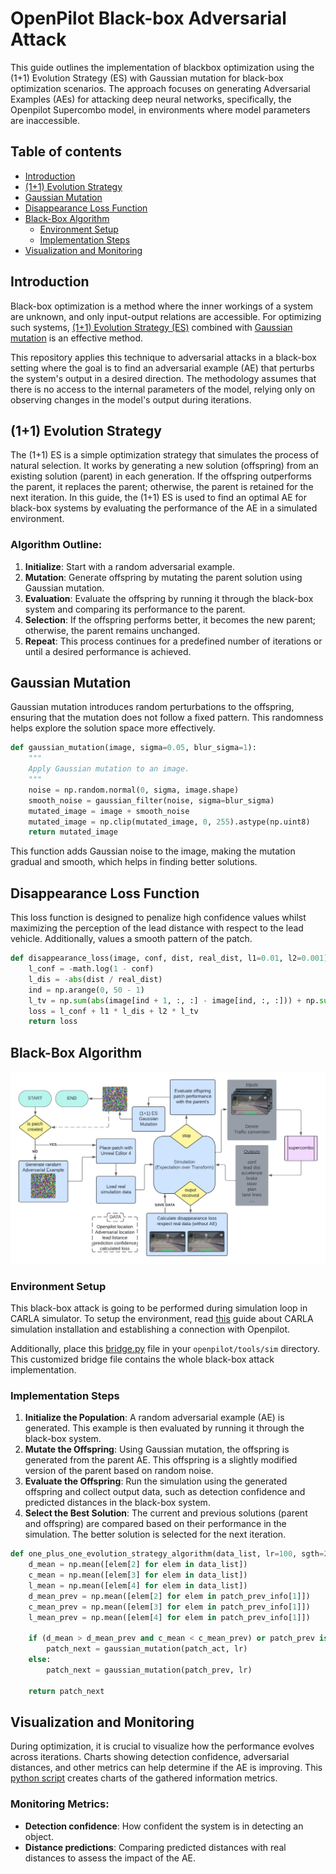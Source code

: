 # OpenPilot Black-box Adversarial Attack
This guide outlines the implementation of blackbox optimization using the (1+1) Evolution Strategy (ES) with Gaussian mutation for black-box optimization scenarios. The approach focuses on generating Adversarial Examples (AEs) for attacking deep neural networks, specifically, the Openpilot Supercombo model, in environments where model parameters are inaccessible.

## Table of contents
- [Introduction](#introduction)
- [(1+1) Evolution Strategy](#11-evolution-strategy)
- [Gaussian Mutation](#gaussian-mutation)
- [Disappearance Loss Function](#Disappearance-Loss-Function)
- [Black-Box Algorithm](#black-box-algorithm)
  - [Environment Setup](#environment-setup)
  - [Implementation Steps](#implementation-steps)
- [Visualization and Monitoring](#visualization-and-monitoring)

## Introduction
Black-box optimization is a method where the inner workings of a system are unknown, and only input-output relations are accessible. For optimizing such systems, [(1+1) Evolution Strategy (ES)](https://watermark.silverchair.com/evco_a_00248.pdf?token=AQECAHi208BE49Ooan9kkhW_Ercy7Dm3ZL_9Cf3qfKAc485ysgAAAzgwggM0BgkqhkiG9w0BBwagggMlMIIDIQIBADCCAxoGCSqGSIb3DQEHATAeBglghkgBZQMEAS4wEQQM5asW0jnGUK5Ntr-rAgEQgIIC6-Qe-zgkQ4y8cRdKKQRMNmrN7a8RgV6ZXP0cCep4WURMnPE923Cm3O5W3RainU3r5PDqDcpays_D-2oLtRZv6NiVGDXsrB28hWTRauo8jcJWCLiBrthjJwBT9UAueoboNzD4s8_dmIyb9Z9jCaMtNbRpN27SBki3hTnTPsylzGXDJnF6UhrVe8pdSRa6AQjoAycqzjRGEugjQ6vLRf8r1VTxnVMhwCKeClJ4avl3JFsjlxRZtoBpIW3MS1xGSdZdD-vfxn0u3kOysKXXxYlSGuAWMDScgTazsJC_R78h4zHV2LJ06QEVik-4d9YXIwXKu7JATl7erpS1k3hNsm2RzkpXSyXo8CUCFz1ooxF3FXVenThxmI8Qr_b8Ak9hoLGuxH71fKzn5e122KtRIrPDDB1P2_3IvnqZ1X9T6lPAEKrgenNOB-LHQ9tDwQgE2xN-E1sBVkhLD5-BIdJirM5aYdGAtbWjZY4IVBjUMecXeLqzCAgYamPgJpxYd_Y8epnYzqbulTM_JIrTjyJgVrGEd-wdecMeHDvMiYWpSAj7sJ5dZQyUXa41p5UsUP0PUI-27XRkgmNmdifrkFLSVbxaJ2X-zU0u4bmKkq82hFnsDyHFPDjnO3oYgkDr94S0QCP0cgCZagDqpN4oZZzeF8Ww2qksw3C38hlM7hWd6QjFkiLBRZ4zzMaaExQhFfGVIWNzi-NuN3iWEdDsMvb_z0Sqe4Kh3l2n7cAZs0_ju22cFEKatmrLfg15toptzCUTjxkoyqO3dXb6hUXGiDMo0tkGKrT8Ny08BLbMH8TYG9sAY83B0mZFJQ3kNvoAj2jikUfLLp1GZNYeanIYuYrfi90fQR4W18IPT0EJCSYBbw4IdIqTMPbc6i-m9alsGGm99R1rcz-2t05pn2-RTmxH9NJ8wzNPTBYXohjWPIJrl-fIf1U9w1qCo7CvHUdbJPx7N6gX_eZLEd4jDIhvsPAPyXQvUbC75-2ps5fRpFLdRQ) combined with [Gaussian mutation](https://arxiv.org/pdf/2002.03001) is an effective method.

This repository applies this technique to adversarial attacks in a black-box setting where the goal is to find an adversarial example (AE) that perturbs the system's output in a desired direction. The methodology assumes that there is no access to the internal parameters of the model, relying only on observing changes in the model's output during iterations.

## (1+1) Evolution Strategy
The (1+1) ES is a simple optimization strategy that simulates the process of natural selection. It works by generating a new solution (offspring) from an existing solution (parent) in each generation. If the offspring outperforms the parent, it replaces the parent; otherwise, the parent is retained for the next iteration. In this guide, the (1+1) ES is used to find an optimal AE for black-box systems by evaluating the performance of the AE in a simulated environment.

### Algorithm Outline:
1. **Initialize**: Start with a random adversarial example.
2. **Mutation**: Generate offspring by mutating the parent solution using Gaussian mutation.
3. **Evaluation**: Evaluate the offspring by running it through the black-box system and comparing its performance to the parent.
4. **Selection**: If the offspring performs better, it becomes the new parent; otherwise, the parent remains unchanged.
5. **Repeat**: This process continues for a predefined number of iterations or until a desired performance is achieved.

## Gaussian Mutation
Gaussian mutation introduces random perturbations to the offspring, ensuring that the mutation does not follow a fixed pattern. This randomness helps explore the solution space more effectively.

```python
def gaussian_mutation(image, sigma=0.05, blur_sigma=1):
    """
    Apply Gaussian mutation to an image.
    """
    noise = np.random.normal(0, sigma, image.shape)
    smooth_noise = gaussian_filter(noise, sigma=blur_sigma)
    mutated_image = image + smooth_noise
    mutated_image = np.clip(mutated_image, 0, 255).astype(np.uint8)
    return mutated_image
```
This function adds Gaussian noise to the image, making the mutation gradual and smooth, which helps in finding better solutions.

## Disappearance Loss Function
This loss function is designed to penalize high confidence values whilst maximizing the perception of the lead distance with respect to the lead vehicle. Additionally, values a smooth pattern of the patch.

```python
def disappearance_loss(image, conf, dist, real_dist, l1=0.01, l2=0.001):
    l_conf = -math.log(1 - conf)
    l_dis = -abs(dist / real_dist)
    ind = np.arange(0, 50 - 1)
    l_tv = np.sum(abs(image[ind + 1, :, :] - image[ind, :, :])) + np.sum(abs(image[:, ind + 1, :] - image[:, ind, :]))
    loss = l_conf + l1 * l_dis + l2 * l_tv
    return loss
```

## Black-Box Algorithm
![Black-box graphical diagram](/images/blackbox_attack.jpg)
### Environment Setup
This black-box attack is going to be performed during simulation loop in CARLA simulator. To setup the environment, read [this](/README.md#running-openpilot-in-carla-simulator) guide about CARLA simulation installation and establishing a connection with Openpilot.

Additionally, place this [bridge.py](/attacks/bridge.py) file in your `openpilot/tools/sim` directory. This customized bridge file contains the whole black-box attack implementation.

### Implementation Steps
1. **Initialize the Population**: A random adversarial example (AE) is generated. This example is then evaluated by running it through the black-box system.
2. **Mutate the Offspring**: Using Gaussian mutation, the offspring is generated from the parent AE. This offspring is a slightly modified version of the parent based on random noise.
3. **Evaluate the Offspring**: Run the simulation using the generated offspring and collect output data, such as detection confidence and predicted distances in the black-box system.
4. **Select the Best Solution**: The current and previous solutions (parent and offspring) are compared based on their performance in the simulation. The better solution is selected for the next iteration.
```python
def one_plus_one_evolution_strategy_algorithm(data_list, lr=100, sgth=25):
    d_mean = np.mean([elem[2] for elem in data_list])
    c_mean = np.mean([elem[3] for elem in data_list])
    l_mean = np.mean([elem[4] for elem in data_list])
    d_mean_prev = np.mean([elem[2] for elem in patch_prev_info[1]])
    c_mean_prev = np.mean([elem[3] for elem in patch_prev_info[1]])
    l_mean_prev = np.mean([elem[4] for elem in patch_prev_info[1]])

    if (d_mean > d_mean_prev and c_mean < c_mean_prev) or patch_prev is None:
        patch_next = gaussian_mutation(patch_act, lr)
    else:
        patch_next = gaussian_mutation(patch_prev, lr)

    return patch_next
```

## Visualization and Monitoring
During optimization, it is crucial to visualize how the performance evolves across iterations. Charts showing detection confidence, adversarial distances, and other metrics can help determine if the AE is improving. This [python script](/attacks/generate_charts.py) creates charts of the gathered information metrics.

### Monitoring Metrics:
- **Detection confidence**: How confident the system is in detecting an object.
- **Distance predictions**: Comparing predicted distances with real distances to assess the impact of the AE.
